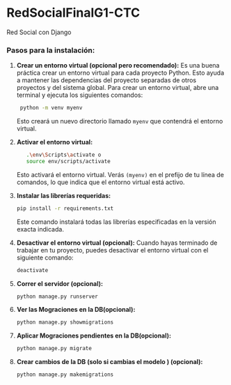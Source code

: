 # RedSocialFinalG1-CTC
Red Social con Django

### Pasos para la instalación:

1. **Crear un entorno virtual (opcional pero recomendado):**
   Es una buena práctica crear un entorno virtual para cada proyecto Python. Esto ayuda a mantener las dependencias del proyecto separadas de otros proyectos y del sistema global. Para crear un entorno virtual, abre una terminal y ejecuta los siguientes comandos:

   ```bash
    python -m venv myenv
   ```
    Esto creará un nuevo directorio llamado `myenv` que contendrá el entorno virtual.

2. **Activar el entorno virtual:**
    ```bash
       .\env\Scripts\activate o 
       source env/scripts/activate
    ```
    Esto activará el entorno virtual. Verás `(myenv)` en el prefijo de tu línea de comandos, lo que indica que el entorno virtual está activo.

3. **Instalar las librerías requeridas:**
    ```bash
    pip install -r requirements.txt
    ```
    Este comando instalará todas las librerías especificadas en la versión exacta indicada.

4. **Desactivar el entorno virtual (opcional):**
Cuando hayas terminado de trabajar en tu proyecto, puedes desactivar el entorno virtual con el siguiente comando:
    ```bash
    deactivate
    ```
5. **Correr el servidor (opcional):**
    ```bash
    python manage.py runserver
    ```

6. **Ver las Mograciones en la DB(opcional):**
    ```bash
    python manage.py showmigrations
    ```
7. **Aplicar  Mograciones pendientes en la DB(opcional):**
    ```bash
    python manage.py migrate
    ```
8. **Crear cambios de la DB (solo si cambias el modelo ) (opcional):**
    ```bash
    python manage.py makemigrations
    ```
